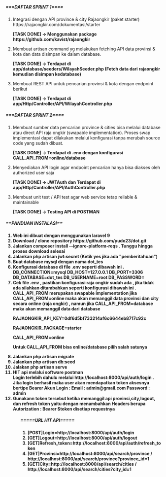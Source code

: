 <html>
<body>

<h5>===DAFTAR SPRINT 1====</h5>
<ol>
    <li>
        Integrasi dengan API province & city Rajaongkir (paket starter) https://rajaongkir.com/dokumentasi/starter
        <p><b>[TASK DONE]  -> Menggunakan package https://github.com/kavist/rajaongkir</b></p>
    </li>
    <li>
        Membuat artisan command​ yg melakukan fetching API data provinsi & kota dan data disimpan ke dalam database.
        <p><b>[TASK DONE] -> Terdapat di app/database/seeders/WilayahSeeder.php (Fetch data dari rajaongkir kemudian disimpan kedatabase)</b></p>
    </li>
    <li>
        Membuat REST API untuk pencarian provinsi & kota dengan endpoint berikut
        <p><b>[TASK DONE] -> Terdapat di app/Http/Controller/API/WilayahController.php</b></p>
    </li>
</ol>

<h5>===DAFTAR SPRINT 2====</h5>
<ol>
    <li>
        Membuat sumber data pencarian province & cities bisa melalui database​ atau direct API​ raja ongkir (swapable implementation). Proses swap implementasi dapat dilakukan melalui konfigurasi tanpa merubah source code yang sudah dibuat.
        <p><b>[TASK DONE] -> Terdapat di .env dengan konfigurasi CALL_API_FROM=online/database</b></p>
    </li>
    <li>
        Menyediakan API login agar endpoint pencarian hanya bisa diakses oleh authorized user saja
        <p><b>[TASK DONE] -> JWTAuth dan Terdapat di app/Http/Controller/API/AuthController.php</b></p>
    </li>
    <li>
        Membuat unit test / API test agar web service tetap reliable & maintainable</b></p>
        <p><b>[TASK DONE] -> Testing API di POSTMAN
    </li>
</ol>




<h5>==PANDUAN INSTALASI==</h5>

<ol>
    <li>
        Web ini dibuat dengan menggunakan laravel 9
    </li>
    <li>
        Download / clone repository https://github.com/yudo23/dot.git
    </li>
    <li>
        Jalankan composer install --ignore-platform-reqs . Tunggu hingga proses download selesai
    </li>
    <li>
        Jalankan php artisan jwt:secret (Ketik yes jika ada "pemberitahuan")
    </li>
    <li>
        Buat database mysql dengan nama dot_tes
    </li>
    <li>
        Konfigurasi database di file .env seperti dibawah ini .
        DB_CONNECTION=mysql
        DB_HOST=127.0.0.1
        DB_PORT=3306
        DB_DATABASE=dot_tes
        DB_USERNAME=root
        DB_PASSWORD=
    </li>
    <li>
        Cek file .env , pastikan konfigurasi raja ongkir sudah ada , jika tidak ada silahkan ditambahkan seperti konfigurasi dibawah ini . CALL_API_FROM merupakan swapable implementation jika CALL_API_FROM=online maka akan memanggil data provinsi dan city secara online (raja ongkir) , namun jika CALL_API_FROM=database maka akan memanggil data dari database
            <p>RAJAONGKIR_API_KEY=0df6d5bf733214af6c6644eb8717c92c</p>
            <p>RAJAONGKIR_PACKAGE=starter</p>
            <p>CALL_API_FROM=online</p>
        <p>Untuk CALL_API_FROM bisa online/database pilih salah satunya</p>
    </li>
    <li>
        Jalankan php artisan migrate
    </li>
    <li>
        Jalankan php artisan db:seed
    </li>
    <li>
        Jalakan php artisan serve
    </li>
    <li>
        HIT api melalui software postman
    </li>
        Login terlebih dahulu melalui http://localhost:8000/api/auth/login . Jika login berhasil maka user akan mendapatkan token aksesnya bertipe Bearer
        Akun Login :
        Email : admin@gmail.com
        Password : admin
    <li>
        Gunakann token tersebut ketika memanggil api provinsi,city,logout, dan refresh token yaitu dengan menambahkan Headers berupa Autorization : Bearer $token disetiap requestnya
    </li>
<ol>

<h5>=====URL HIT API=====</h5>

<ol>
    <li>[POST]Login=http://localhost:8000/api/auth/login</li>
    <li>[GET]Logout=http://localhost:8000/api/auth/logout</li>
    <li>[GET]Refresh_token=http://localhost:8000/api/auth/refresh_token</li>
    <li>[GET]Provinsi=http://localhost:8000/api/search/province / http://localhost:8000/api/search/province?province_id=1</li>
    <li>[GET]City=http://localhost:8000/api/search/cities / http://localhost:8000/api/search/cities?city_id=1</li>
</ol>
</body>
</html>